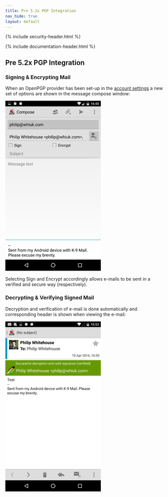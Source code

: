 ```yaml
---
title: Pre 5.2x PGP Integration
nav_hide: true 
layout: default
---
```


{% include security-header.html %}

{% include documentation-header.html %}

## Pre 5.2x PGP Integration

### Signing & Encrypting Mail

When an OpenPGP provider has been set-up in the [account settings](/documentation/settings/account.html) a new set of options are shown in the message compose window:

<img src="/assets/img/encryption_current_compose_dialog.png" alt="Encrypting email" width="300" />

Selecting Sign and Encrypt accordingly allows e-mails to be sent in a verified and secure way (respectively).

### Decrypting & Verifying Signed Mail

Decryption and verification of e-mail is done automatically and corresponding header is shown when viewing the e-mail:

<img src="/assets/img/encryption_current_decryption.png" alt="Viewing encrypted email" width="300" />
